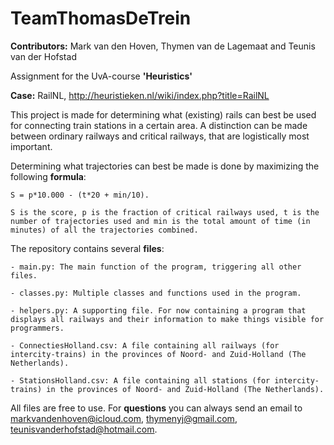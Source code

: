 # TeamThomasDeTrein

**Contributors:** Mark van den Hoven, Thymen van de Lagemaat and Teunis van der Hofstad

Assignment for the UvA-course **'Heuristics'**

**Case:** RailNL, http://heuristieken.nl/wiki/index.php?title=RailNL



This project is made for determining what (existing) rails can best be used for connecting train stations in a certain area. A distinction can be made between ordinary railways and critical railways, that are logistically most important. 

Determining what trajectories can best be made is done by maximizing the following **formula**: 

	S = p*10.000 - (t*20 + min/10). 
		
	S is the score, p is the fraction of critical railways used, t is the number of trajectories used and min is the total amount of time (in minutes) of all the trajectories combined.  

The repository contains several **files**: 

	- main.py: The main function of the program, triggering all other files. 
	
	- classes.py: Multiple classes and functions used in the program.  
	
	- helpers.py: A supporting file. For now containing a program that displays all railways and their information to make things visible for programmers. 
	
	- ConnectiesHolland.csv: A file containing all railways (for intercity-trains) in the provinces of Noord- and Zuid-Holland (The Netherlands).
	
	- StationsHolland.csv: A file containing all stations (for intercity-trains) in the provinces of Noord- and Zuid-Holland (The Netherlands). 

All files are free to use. For **questions** you can always send an email to markvandenhoven@icloud.com, thymenyj@gmail.com, teunisvanderhofstad@hotmail.com. 
